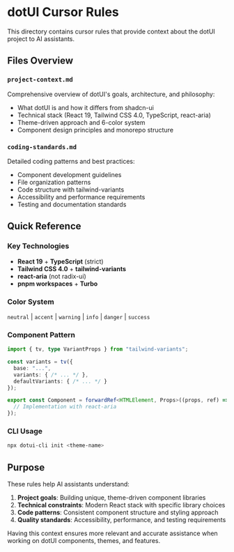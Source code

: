 # dotUI Cursor Rules

This directory contains cursor rules that provide context about the dotUI project to AI assistants.

## Files Overview

### `project-context.md`

Comprehensive overview of dotUI's goals, architecture, and philosophy:

- What dotUI is and how it differs from shadcn-ui
- Technical stack (React 19, Tailwind CSS 4.0, TypeScript, react-aria)
- Theme-driven approach and 6-color system
- Component design principles and monorepo structure

### `coding-standards.md`

Detailed coding patterns and best practices:

- Component development guidelines
- File organization patterns
- Code structure with tailwind-variants
- Accessibility and performance requirements
- Testing and documentation standards

## Quick Reference

### Key Technologies

- **React 19** + **TypeScript** (strict)
- **Tailwind CSS 4.0** + **tailwind-variants**
- **react-aria** (not radix-ui)
- **pnpm workspaces** + **Turbo**

### Color System

`neutral` | `accent` | `warning` | `info` | `danger` | `success`

### Component Pattern

```typescript
import { tv, type VariantProps } from "tailwind-variants";

const variants = tv({
  base: "...",
  variants: { /* ... */ },
  defaultVariants: { /* ... */ }
});

export const Component = forwardRef<HTMLElement, Props>((props, ref) => {
  // Implementation with react-aria
});
```

### CLI Usage

```bash
npx dotui-cli init <theme-name>
```

## Purpose

These rules help AI assistants understand:

1. **Project goals**: Building unique, theme-driven component libraries
2. **Technical constraints**: Modern React stack with specific library choices
3. **Code patterns**: Consistent component structure and styling approach
4. **Quality standards**: Accessibility, performance, and testing requirements

Having this context ensures more relevant and accurate assistance when working on dotUI components, themes, and features.
